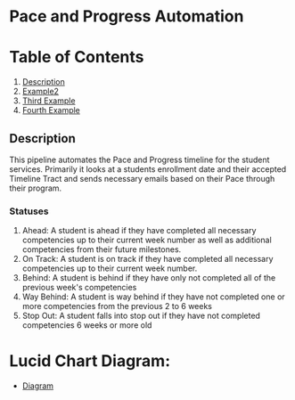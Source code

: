 # Pace and Progress Automation

# Table of Contents
1. [Description](#description)
2. [Example2](#example2)
3. [Third Example](#third-example)
4. [Fourth Example](#fourth-examplehttpwwwfourthexamplecom)

<a id="description"></a>
## Description
This pipeline automates the Pace and Progress timeline for the student services. Primarily it looks at a students enrollment
date and their accepted Timeline Tract and sends necessary emails based on their Pace through their program.

### Statuses
1. Ahead: A student is ahead if they have completed all necessary competencies up to their current week number as well as additional competencies from their future milestones.
2. On Track: A student is on track if they have completed all necessary competencies up to their current week number.
3. Behind: A student is behind if they have only not completed all of the previous week's competencies
4. Way Behind: A student is way behind if they have not completed one or more competencies from the previous 2 to 6 weeks
5. Stop Out: A student falls into stop out if they have not completed competencies 6 weeks or more old

# Lucid Chart Diagram:

 - [Diagram](https://lucid.app/lucidchart/875076ed-d20f-4f2a-9eb0-3adfbe670ab0/edit?viewport_loc=-437%2C-157%2C2067%2C1774%2CcjbBvXn9sWr-&invitationId=inv_232aaacc-20a1-4f6a-8019-4da7a236724b)

